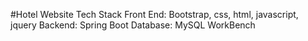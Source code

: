 #Hotel Website
Tech Stack
Front End: Bootstrap, css, html, javascript, jquery
Backend: Spring Boot
Database: MySQL WorkBench
